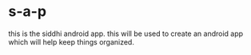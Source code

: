 # s-a-p
this is the siddhi android app. this will be used to create an android app which will help keep things organized. 
